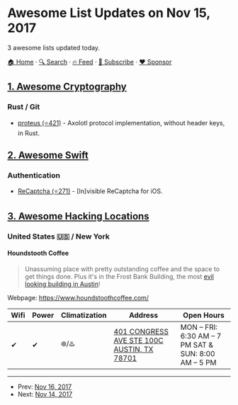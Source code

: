 # Awesome List Updates on Nov 15, 2017

3 awesome lists updated today.

[🏠 Home](/README.md) · [🔍 Search](https://www.trackawesomelist.com/search/) · [🔥 Feed](https://www.trackawesomelist.com/rss.xml) · [📮 Subscribe](https://trackawesomelist.us17.list-manage.com/subscribe?u=d2f0117aa829c83a63ec63c2f&id=36a103854c) · [❤️  Sponsor](https://github.com/sponsors/theowenyoung)



## [1. Awesome Cryptography](/content/sobolevn/awesome-cryptography/README.md)

### Rust / Git

*   [proteus (⭐421)](https://github.com/wireapp/proteus) - Axolotl protocol implementation, without header keys, in Rust.

## [2. Awesome Swift](/content/matteocrippa/awesome-swift/README.md)

### Authentication

*   [ReCaptcha (⭐271)](https://github.com/fjcaetano/ReCaptcha) - \[In]visible ReCaptcha for iOS.

## [3. Awesome Hacking Locations](/content/daviddias/awesome-hacking-locations/README.md)

### United States 🇺🇸 / New York <a id="new-york"></a>

#### Houndstooth Coffee

> Unassuming place with pretty outstanding coffee and the space to get things done.  Plus it's in the Frost Bank Building, the most [evil looking building in Austin](https://www.reddit.com/r/evilbuildings/comments/4cdwap/frost_bank_looks_like_a_giant_evil_owl_staring/)!

Webpage: <https://www.houndstoothcoffee.com/>

| Wifi | Power | Climatization | Address                                                                        | Open Hours                                          |
| ---- | ----- | ------------- | ------------------------------------------------------------------------------ | --------------------------------------------------- |
| ✔    | ✔     | ❄️/♨️         | [401 CONGRESS AVE STE 100C AUSTIN, TX 78701](https://goo.gl/maps/irEZayEujm32) | MON – FRI: 6:30 AM – 7 PM SAT & SUN: 8:00 AM – 5 PM |

---

- Prev: [Nov 16, 2017](/content/2017/11/16/README.md)
- Next: [Nov 14, 2017](/content/2017/11/14/README.md)